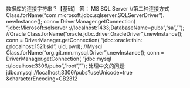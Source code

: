 数据库的连接字符串？【基础】
 答：
MS SQL Server 
//第二种连接方式 
Class.forName(“com.microsoft.jdbc.sqlserver.SQLServerDriver”). newInstance();
conn= DriverManager.getConnection(
“jdbc:Microsoft:sqlserver ://localhost:1433;DatabaseName=pubs”,”sa”,””); 
//Oracle 
Class.forName(“oracle.jdbc.driver.OracleDriver”).newInstance(); 
conn = DriverManager.getConnection(
“jdbc:oracle:thin: @localhost:1521:sid”, uid, pwd);
 //Mysql 
Class.forName(“org.git.mm.mysql.Driver”).newInstance();
 conn = DriverManager.getConnection(
“jdbc:mysql ://localhost:3306/pubs”,”root”,””); 
处理中文的问题: 
jdbc:mysql://localhost:3306/pubs?useUnicode=true &characterEncoding=GB2312